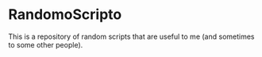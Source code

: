 RandomoScripto
==============

This is a repository of random scripts that are useful to me (and sometimes to some other people).

